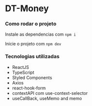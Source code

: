 # DT-Money

### Como rodar o projeto

Instale as dependencias com `npm i`

Inicie o projeto com `npm dev`

### Tecnologias utilizadas
- ReactJS
- TypeScript
- Styled Components
- Axios
- react-hook-form
- contextAPI com use-context-selector
- useCallBack, useMemo and memo
